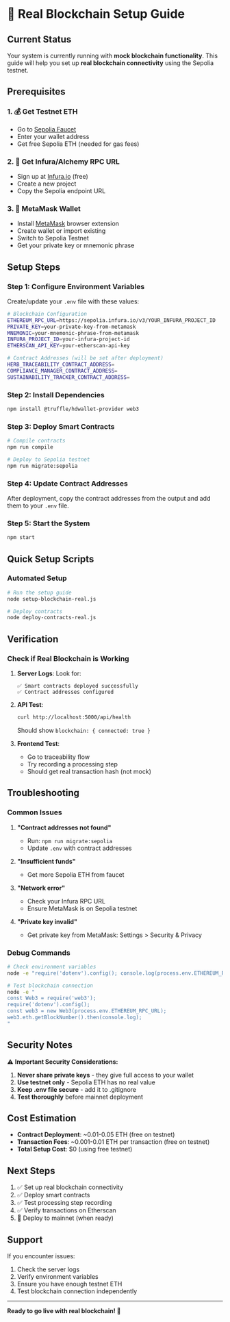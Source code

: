 # 🚀 Real Blockchain Setup Guide

## Current Status
Your system is currently running with **mock blockchain functionality**. This guide will help you set up **real blockchain connectivity** using the Sepolia testnet.

## Prerequisites

### 1. 💰 Get Testnet ETH
- Go to [Sepolia Faucet](https://sepoliafaucet.com/)
- Enter your wallet address
- Get free Sepolia ETH (needed for gas fees)

### 2. 🔗 Get Infura/Alchemy RPC URL
- Sign up at [Infura.io](https://infura.io) (free)
- Create a new project
- Copy the Sepolia endpoint URL

### 3. 📱 MetaMask Wallet
- Install [MetaMask](https://metamask.io/) browser extension
- Create wallet or import existing
- Switch to Sepolia Testnet
- Get your private key or mnemonic phrase

## Setup Steps

### Step 1: Configure Environment Variables

Create/update your `.env` file with these values:

```bash
# Blockchain Configuration
ETHEREUM_RPC_URL=https://sepolia.infura.io/v3/YOUR_INFURA_PROJECT_ID
PRIVATE_KEY=your-private-key-from-metamask
MNEMONIC=your-mnemonic-phrase-from-metamask
INFURA_PROJECT_ID=your-infura-project-id
ETHERSCAN_API_KEY=your-etherscan-api-key

# Contract Addresses (will be set after deployment)
HERB_TRACEABILITY_CONTRACT_ADDRESS=
COMPLIANCE_MANAGER_CONTRACT_ADDRESS=
SUSTAINABILITY_TRACKER_CONTRACT_ADDRESS=
```

### Step 2: Install Dependencies

```bash
npm install @truffle/hdwallet-provider web3
```

### Step 3: Deploy Smart Contracts

```bash
# Compile contracts
npm run compile

# Deploy to Sepolia testnet
npm run migrate:sepolia
```

### Step 4: Update Contract Addresses

After deployment, copy the contract addresses from the output and add them to your `.env` file.

### Step 5: Start the System

```bash
npm start
```

## Quick Setup Scripts

### Automated Setup
```bash
# Run the setup guide
node setup-blockchain-real.js

# Deploy contracts
node deploy-contracts-real.js
```

## Verification

### Check if Real Blockchain is Working

1. **Server Logs**: Look for:
   ```
   ✅ Smart contracts deployed successfully
   ✅ Contract addresses configured
   ```

2. **API Test**: 
   ```bash
   curl http://localhost:5000/api/health
   ```
   Should show `blockchain: { connected: true }`

3. **Frontend Test**: 
   - Go to traceability flow
   - Try recording a processing step
   - Should get real transaction hash (not mock)

## Troubleshooting

### Common Issues

1. **"Contract addresses not found"**
   - Run: `npm run migrate:sepolia`
   - Update `.env` with contract addresses

2. **"Insufficient funds"**
   - Get more Sepolia ETH from faucet

3. **"Network error"**
   - Check your Infura RPC URL
   - Ensure MetaMask is on Sepolia testnet

4. **"Private key invalid"**
   - Get private key from MetaMask: Settings > Security & Privacy

### Debug Commands

```bash
# Check environment variables
node -e "require('dotenv').config(); console.log(process.env.ETHEREUM_RPC_URL)"

# Test blockchain connection
node -e "
const Web3 = require('web3');
require('dotenv').config();
const web3 = new Web3(process.env.ETHEREUM_RPC_URL);
web3.eth.getBlockNumber().then(console.log);
"
```

## Security Notes

⚠️ **Important Security Considerations:**

1. **Never share private keys** - they give full access to your wallet
2. **Use testnet only** - Sepolia ETH has no real value
3. **Keep .env file secure** - add it to .gitignore
4. **Test thoroughly** before mainnet deployment

## Cost Estimation

- **Contract Deployment**: ~0.01-0.05 ETH (free on testnet)
- **Transaction Fees**: ~0.001-0.01 ETH per transaction (free on testnet)
- **Total Setup Cost**: $0 (using free testnet)

## Next Steps

1. ✅ Set up real blockchain connectivity
2. ✅ Deploy smart contracts
3. ✅ Test processing step recording
4. ✅ Verify transactions on Etherscan
5. 🔄 Deploy to mainnet (when ready)

## Support

If you encounter issues:
1. Check the server logs
2. Verify environment variables
3. Ensure you have enough testnet ETH
4. Test blockchain connection independently

---

**Ready to go live with real blockchain! 🎉**
